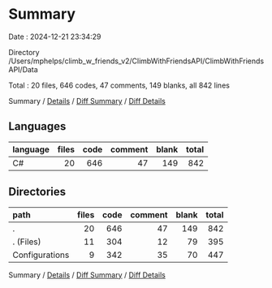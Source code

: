 # Summary

Date : 2024-12-21 23:34:29

Directory /Users/mphelps/climb_w_friends_v2/ClimbWithFriendsAPI/ClimbWithFriendsAPI/Data

Total : 20 files, 646 codes, 47 comments, 149 blanks, all 842 lines

Summary / [Details](details.md) / [Diff Summary](diff.md) / [Diff Details](diff-details.md)

## Languages

| language | files | code | comment | blank | total |
| :------- | ----: | ---: | ------: | ----: | ----: |
| C#       |    20 |  646 |      47 |   149 |   842 |

## Directories

| path           | files | code | comment | blank | total |
| :------------- | ----: | ---: | ------: | ----: | ----: |
| .              |    20 |  646 |      47 |   149 |   842 |
| . (Files)      |    11 |  304 |      12 |    79 |   395 |
| Configurations |     9 |  342 |      35 |    70 |   447 |

Summary / [Details](details.md) / [Diff Summary](diff.md) / [Diff Details](diff-details.md)
